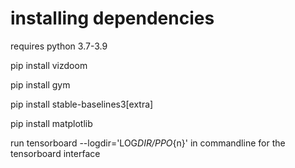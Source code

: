 # installing dependencies

requires python 3.7-3.9

pip install vizdoom

pip install gym

pip install stable-baselines3[extra]

pip install matplotlib

run tensorboard --logdir='LOG*DIR/PPO*{n}' in commandline for
the tensorboard interface
